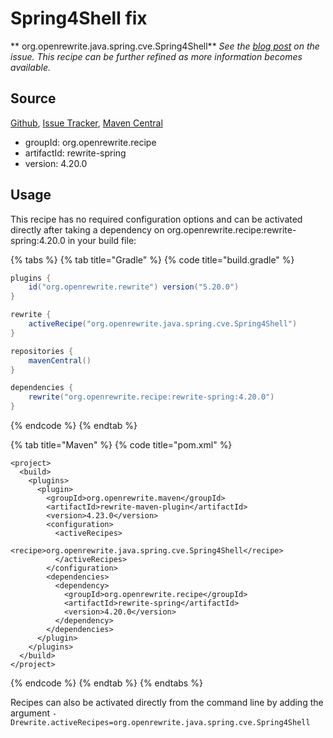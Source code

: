 # Spring4Shell fix

** org.openrewrite.java.spring.cve.Spring4Shell**
_See the [blog post](https://spring.io/blog/2022/03/31/spring-framework-rce-early-announcement#status) on the issue. This recipe can be further refined as more information becomes available._

## Source

[Github](https://github.com/openrewrite/rewrite-spring), [Issue Tracker](https://github.com/openrewrite/rewrite-spring/issues), [Maven Central](https://search.maven.org/artifact/org.openrewrite.recipe/rewrite-spring/4.20.0/jar)

* groupId: org.openrewrite.recipe
* artifactId: rewrite-spring
* version: 4.20.0


## Usage

This recipe has no required configuration options and can be activated directly after taking a dependency on org.openrewrite.recipe:rewrite-spring:4.20.0 in your build file:

{% tabs %}
{% tab title="Gradle" %}
{% code title="build.gradle" %}
```groovy
plugins {
    id("org.openrewrite.rewrite") version("5.20.0")
}

rewrite {
    activeRecipe("org.openrewrite.java.spring.cve.Spring4Shell")
}

repositories {
    mavenCentral()
}

dependencies {
    rewrite("org.openrewrite.recipe:rewrite-spring:4.20.0")
}
```
{% endcode %}
{% endtab %}

{% tab title="Maven" %}
{% code title="pom.xml" %}
```markup
<project>
  <build>
    <plugins>
      <plugin>
        <groupId>org.openrewrite.maven</groupId>
        <artifactId>rewrite-maven-plugin</artifactId>
        <version>4.23.0</version>
        <configuration>
          <activeRecipes>
            <recipe>org.openrewrite.java.spring.cve.Spring4Shell</recipe>
          </activeRecipes>
        </configuration>
        <dependencies>
          <dependency>
            <groupId>org.openrewrite.recipe</groupId>
            <artifactId>rewrite-spring</artifactId>
            <version>4.20.0</version>
          </dependency>
        </dependencies>
      </plugin>
    </plugins>
  </build>
</project>
```
{% endcode %}
{% endtab %}
{% endtabs %}

Recipes can also be activated directly from the command line by adding the argument `-Drewrite.activeRecipes=org.openrewrite.java.spring.cve.Spring4Shell`

